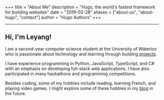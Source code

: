 +++
title = "About Me"
description = "Hugo, the world's fastest framework for building websites"
date = "2019-02-28"
aliases = ["about-us", "about-hugo", "contact"]
author = "Hugo Authors"
+++

---

## Hi, I'm Leyang!

I am a second-year computer science student at the University of Waterloo who is passionate about technology and learning through building [projects](/projects). 

I have experience programming in Python, JavaScript, TypeScript, and C# with an emphasis on developing full-stack web applications. I have also participated in many hackathons and programming competitions.

Besides coding, some of my hobbies include reading, learning French, and playing video games. I might explore some of these hobbies in my [blog](/posts) in the future.
